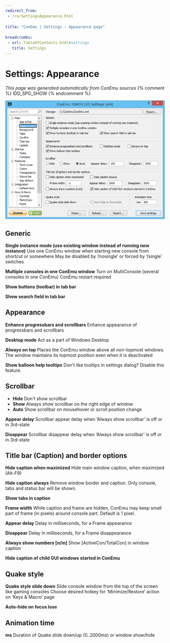 ```yaml
---
redirect_from:
 - /ru/SettingsAppearance.html

title: "ConEmu | Settings › Appearance page"

breadcrumbs:
 - url: TableOfContents.html#settings
   title: Settings
---
```


# Settings: Appearance

*This page was generated automatically from ConEmu sources*
{% comment %} IDD_SPG_SHOW {% endcomment %}

![ConEmu Settings: Appearance](/img/Settings-Appearance.png)



## Generic

**Single instance mode (use existing window instead of running new instance)** Use one ConEmu window when starting new console from shortcut or somewhere May be disabled by ‘/nosingle’ or forced by ‘/single’ switches

**Multiple consoles in one ConEmu window** Turn on MultiConsole (several consoles in one ConEmu) ConEmu restart required

**Show buttons (toolbar) in tab bar** 

**Show search field in tab bar** 



## Appearance

**Enhance progressbars and scrollbars** Enhance appearance of progressbars and scrollbars

**Desktop mode** Act as a part of Windows Desktop

**Always on top** Places the ConEmu window above all non-topmost windows. The window maintains its topmost position even when it is deactivated

**Show balloon help tooltips** Don't like tooltips in settings dialog? Disable this feature.



## Scrollbar




* **Hide** Don't show scrollbar
* **Show** Always show scrollbar on the right edge of window
* **Auto** Show scrollbar on mousehover or scroll position change




**Appear delay** Scrollbar appear delay when ‘Always show scrollbar’ is off or in 3rd-state

**Disappear** Scrollbar disappear delay when ‘Always show scrollbar’ is off or in 3rd-state



## Title bar (Caption) and border options

**Hide caption when maximized** Hide main window caption, when maximized (Alt-F9)

**Hide caption always** Remove window border and caption. Only console, tabs and status bar will be shown.

**Show tabs in caption** 

**Frame width** While caption and frame are hidden, ConEmu may keep small part of frame (in pixels) around console part. Default is 1 pixel.

**Appear delay** Delay in milliseconds, for a Frame appearance

**Disappear** Delay in milliseconds, for a Frame disappearance

**Always show numbers [n/m]** Show [ActiveCon/TotalCon] in window caption

**Hide caption of child GUI windows started in ConEmu** 



## Quake style

**Quake style slide down** Slide console window from the top of the screen like gaming consoles Choose desired hotkey for ‘Minimize/Restore’ action on ‘Keys & Macro’ page

**Auto-hide on focus lose** 



## Animation time



**ms** Duration of Quake slide down/up (0..2000ms) or window show/hide



